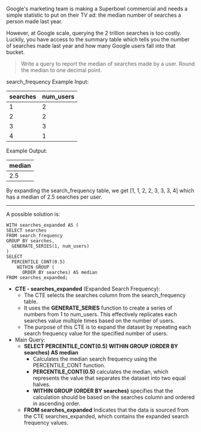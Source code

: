 Google's marketing team is making a Superbowl commercial and needs a simple statistic to put on their TV ad: the median number of searches a person made last year.

However, at Google scale, querying the 2 trillion searches is too costly. Luckily, you have access to the summary table which tells you the number of searches made last year and how many Google users fall into that bucket.

>Write a query to report the median of searches made by a user. Round the median to one decimal point.

search_frequency Example Input:

searches	|num_users
|--|--|
1|	2
2|	2
3|	3
4|	1

Example Output:

|median
|--|
2.5|

By expanding the search_frequency table, we get [1, 1, 2, 2, 3, 3, 3, 4] which has a median of 2.5 searches per user.

***

A possible solution is:
```
WITH searches_expanded AS (
SELECT searches
FROM search_frequency
GROUP BY searches,
  GENERATE_SERIES(1, num_users)
)
SELECT 
  PERCENTILE_CONT(0.5) 
    WITHIN GROUP (
      ORDER BY searches) AS median
FROM searches_expanded;
```

* **CTE - searches_expanded** (Expanded Search Frequency):
    * The CTE selects the searches column from the search_frequency table.
    * It uses the **GENERATE_SERIES** function to create a series of numbers from 1 to num_users. This effectively replicates each searches value multiple times based on the number of users.
    * The purpose of this CTE is to expand the dataset by repeating each search frequency value for the specified number of users.
* Main Query:
    * **SELECT PERCENTILE_CONT(0.5) WITHIN GROUP (ORDER BY searches) AS median**
        * Calculates the median search frequency using the PERCENTILE_CONT function.
        * **PERCENTILE_CONT(0.5)** calculates the median, which represents the value that separates the dataset into two equal halves.
        * **WITHIN GROUP (ORDER BY searches)** specifies that the calculation should be based on the searches column and ordered in ascending order.
    * **FROM searches_expanded** 
    Indicates that the data is sourced from the CTE searches_expanded, which contains the expanded search frequency values.